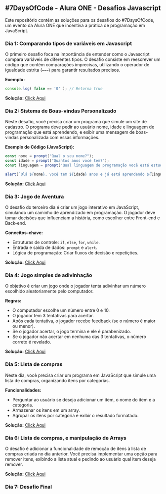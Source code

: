 ## #7DaysOfCode - Alura ONE - Desafios Javascript

Este repositório contém as soluções para os desafios do #7DaysOfCode, um evento da Alura ONE que incentiva a prática de programação em JavaScript.

### Dia 1: Comparando tipos de variáveis em Javascript

O primeiro desafio foca na importância de entender como o Javascript compara variáveis de diferentes tipos. O desafio consiste em reescrever um código que contém comparações imprecisas, utilizando o operador de igualdade estrita (`===`) para garantir resultados precisos.

**Exemplo:**

```javascript
console.log( false == '0' ); // Retorna true
```

**Solução:** [Click Aqui](https://github.com/LucasASouzak/7DaysOfCode-Alura-ONE/blob/c1b3596490b0fd4f435332ab21768aaa36511b7f/7DiasDesafioUM.html)

### Dia 2: Sistema de Boas-vindas Personalizado

Neste desafio, você precisa criar um programa que simule um site de cadastro. O programa deve pedir ao usuário nome, idade e linguagem de programação que está aprendendo, e exibir uma mensagem de boas-vindas personalizada com essas informações.

**Exemplo de Código (JavaScript):**

```Javascript
const nome = prompt("Qual o seu nome?");
const idade = prompt("Quantos anos você tem?");
const linguagem = prompt("Qual linguagem de programação você está estudando?");

alert(`Olá ${nome}, você tem ${idade} anos e já está aprendendo ${linguagem}!`);
```

**Solução:** [Click Aqui](https://github.com/LucasASouzak/7DaysOfCode-Alura-ONE/blob/main/7DiasDesafioDOIS.html)

### Dia 3: Jogo de Aventura

O desafio do terceiro dia é criar um jogo interativo em JavaScript, simulando um caminho de aprendizado em programação. O jogador deve tomar decisões que influenciam a história, como escolher entre Front-end e Back-end.

**Conceitos-chave:**

* Estruturas de controle: `if`, `else`, `for`, `while`.
* Entrada e saída de dados: `prompt` e `alert`.
* Lógica de programação: Criar fluxos de decisão e repetições.

**Solução:** [Click Aqui](https://github.com/LucasASouzak/7DaysOfCode-Alura-ONE/blob/main/7DiasDesaioTRES.html)

### Dia 4: Jogo simples de adivinhação

O objetivo é criar um jogo onde o jogador tenta adivinhar um número escolhido aleatoriamente pelo computador.

**Regras:**

* O computador escolhe um número entre 0 e 10.
* O jogador tem 3 tentativas para acertar.
* Após cada tentativa, o jogador recebe feedback (se o número é maior ou menor).
* Se o jogador acertar, o jogo termina e ele é parabenizado.
* Se o jogador não acertar em nenhuma das 3 tentativas, o número correto é revelado.

**Solução:** [Click Aqui](https://github.com/LucasASouzak/7DaysOfCode-Alura-ONE/blob/main/7DiasDesafioQUATRO.html)

### Dia 5: Lista de compras

Neste dia, você precisa criar um programa em JavaScript que simule uma lista de compras, organizando itens por categorias.

**Funcionalidades:**

* Perguntar ao usuário se deseja adicionar um item, o nome do item e a categoria.
* Armazenar os itens em um array.
* Agrupar os itens por categoria e exibir o resultado formatado.

**Solução:** [Click Aqui](https://github.com/LucasASouzak/7DaysOfCode-Alura-ONE/blob/main/7DiasDesafioCinco.html)

### Dia 6: Lista de compras, e manipulação de Arrays

O desafio é adicionar a funcionalidade de remoção de itens à lista de compras criada no dia anterior. Você precisa implementar uma opção para remover itens, exibindo a lista atual e pedindo ao usuário qual item deseja remover. 

**Solução:** [Click Aqui](https://github.com/LucasASouzak/7DaysOfCode-Alura-ONE/blob/main/7DiasDesafioSEIS.html)

### Dia 7:  Desafio Final


